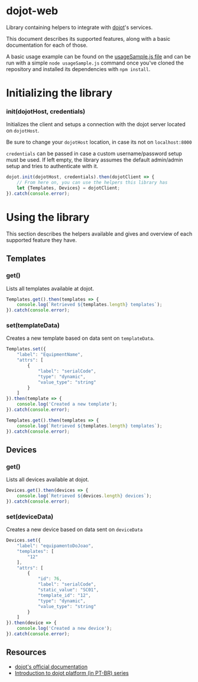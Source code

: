 # dojot-web
Library containing helpers to integrate with [dojot](http://www.dojot.com.br/)'s services.

This document describes its supported features, along with a basic documentation for each of those.

A basic usage example can be found on the [usageSample.js file](https://github.com/znti/dojot-web/blob/master/usageSample.js) and can be run with a simple `node usageSample.js` command once you've cloned the repository and installed its dependencies with `npm install`.

# Initializing the library

### init(dojotHost, credentials)
Initializes the client and setups a connection with the dojot server located on `dojotHost`.

Be sure to change your `dojotHost` location, in case its not on `localhost:8000`

`credentials` can be passed in case a custom username/password setup must be used. If left empty, the library assumes the default admin/admin setup and tries to authenticate with it.

```js
dojot.init(dojotHost, credentials).then(dojotClient => {
	// From here on, you can use the helpers this library has
	let {Templates, Devices} = dojotClient;
}).catch(console.error);
```

# Using the library

This section describes the helpers available and gives and overview of each supported feature they have.

## Templates

### get()
Lists all templates available at dojot.

```js
Templates.get().then(templates => {
	console.log(`Retrieved ${templates.length} templates`);
}).catch(console.error);
```

### set(templateData)
Creates a new template based on data sent on `templateData`.

```js
Templates.set({
	"label": "EquipmentName",
	"attrs": [
		{
			"label": "serialCode",
			"type": "dynamic",
			"value_type": "string"
		}
	]
}).then(template => {
	console.log('Created a new template');
}).catch(console.error);

Templates.get().then(templates => {
	console.log(`Retrieved ${templates.length} templates`);
}).catch(console.error);
```

## Devices

### get()
Lists all devices available at dojot.

```js
Devices.get().then(devices => {
	console.log(`Retrieved ${devices.length} devices`);
}).catch(console.error);
```

### set(deviceData)
Creates a new device based on data sent on `deviceData`

```js
Devices.set({
	"label": "equipamentoDoJoao",
	"templates": [
		"12"
	],
	"attrs": [
		{
			"id": 76,
			"label": "serialCode",
			"static_value": "SC01",
			"template_id": "12",
			"type": "dynamic",
			"value_type": "string"
		}
	]
}).then(device => {
	console.log('Created a new device');
}).catch(console.error);
```

## Resources

* [dojot's official documentation](https://dojotdocs.readthedocs.io/en/stable/index.html)
* [Introduction to dojot platform (in PT-BR) series](https://www.embarcados.com.br/serie/plataforma-dojot/)
